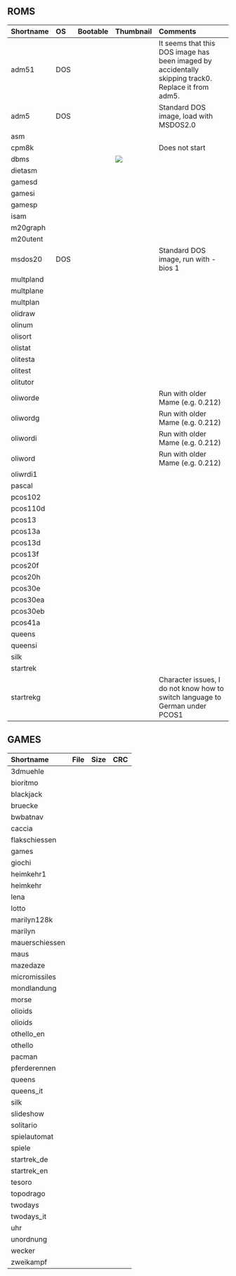 ## ROMS

| Shortname | OS | Bootable | Thumbnail | Comments |
|:--|:--|:--|:--|:--|
|adm51| DOS | | | It seems that this DOS image has been imaged by accidentally skipping track0. Replace it from adm5. |
|adm5| DOS | | | Standard DOS image, load with MSDOS2.0 |
|asm| | | | |
|cpm8k| | | | Does not start |
|dbms| | | ![](img/dbms.png) | |
|dietasm| | | | |
|gamesd| | | | |
|gamesi| | | | |
|gamesp| | | | |
|isam| | | | |
|m20graph| | | | |
|m20utent| | | | |
|msdos20| DOS | | | Standard DOS image, run with -bios 1 |
|multpland| | | | |
|multplane| | | | |
|multplan| | | | |
|olidraw| | | | |
|olinum| | | | |
|olisort| | | | |
|olistat| | | | |
|olitesta| | | | |
|olitest| | | | |
|olitutor| | | | |
|oliworde| | | | Run with older Mame (e.g. 0.212) |
|oliwordg| | | | Run with older Mame (e.g. 0.212) |
|oliwordi| | | | Run with older Mame (e.g. 0.212) |
|oliword| | | | Run with older Mame (e.g. 0.212) |
|oliwrdi1| | | | |
|pascal| | | | |
|pcos102| | | | |
|pcos110d| | | | |
|pcos13| | | | |
|pcos13a| | | | |
|pcos13d| | | | |
|pcos13f| | | | |
|pcos20f| | | | |
|pcos20h| | | | |
|pcos30e| | | | |
|pcos30ea| | | | |
|pcos30eb| | | | |
|pcos41a| | | | |
|queens| | | | |
|queensi| | | | |
|silk| | | | |
|startrek| | | | |
|startrekg| | | | Character issues, I do not know how to switch language to German under PCOS1 |

## GAMES

| Shortname | File | Size | CRC |
|:--|:--|:--|:--|
|3dmuehle| | | |
|bioritmo| | | |
|blackjack| | | |
|bruecke| | | |
|bwbatnav| | | |
|caccia| | | |
|flakschiessen| | | |
|games| | | |
|giochi| | | |
|heimkehr1| | | |
|heimkehr| | | |
|lena| | | |
|lotto| | | |
|marilyn128k| | | |
|marilyn| | | |
|mauerschiessen| | | |
|maus| | | |
|mazedaze| | | |
|micromissiles| | | |
|mondlandung| | | |
|morse| | | |
|olioids| | | |
|olioids| | | |
|othello_en| | | |
|othello| | | |
|pacman| | | |
|pferderennen| | | |
|queens| | | |
|queens_it| | | |
|silk| | | |
|slideshow| | | |
|solitario| | | |
|spielautomat| | | |
|spiele| | | |
|startrek_de| | | |
|startrek_en| | | |
|tesoro| | | |
|topodrago| | | |
|twodays| | | |
|twodays_it| | | |
|uhr| | | |
|unordnung| | | |
|wecker| | | |
|zweikampf| | | |
